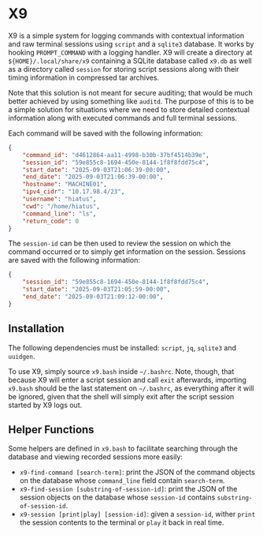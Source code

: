 # X9

X9 is a simple system for logging commands with contextual information and raw terminal sessions using `script` and a `sqlite3` database. It works by hooking `PROMPT_COMMAND` with a logging handler. X9 will create a directory at `${HOME}/.local/share/x9` containing a SQLite database called `x9.db` as well as a directory called `session` for storing script sessions along with their timing information in compressed tar archives.

Note that this solution is not meant for secure auditing; that would be much better achieved by using something like `auditd`. The purpose of this is to be a simple solution for situations where we need to store detailed contextual information along with executed commands and full terminal sessions.

Each command will be saved with the following information:

```json
{
    "command_id": "d4612864-aa11-4998-b30b-37bf4514b39e",
    "session_id": "59e855c8-1694-450e-8144-1f8f8fdd75c4",
    "start_date": "2025-09-03T21:06:39-00:00",
    "end_date": "2025-09-03T21:06:39-00:00",
    "hostname": "MACHINE01",
    "ipv4_cidr": "10.17.98.4/23",
    "username": "hiatus",
    "cwd": "/home/hiatus",
    "command_line": "ls",
    "return_code": 0
}
```

The `session-id` can be then used to review the session on which the command occurred or to simply get information on the session. Sessions are saved with the following information:

```json
{
    "session_id": "59e855c8-1694-450e-8144-1f8f8fdd75c4",
    "start_date": "2025-09-03T21:05:59-00:00",
    "end_date": "2025-09-03T21:09:12-00:00",
}
```

## Installation

The following dependencies must be installed: `script`, `jq`, `sqlite3` and `uuidgen`.

To use X9, simply source `x9.bash` inside `~/.bashrc`. Note, though, that because X9 will enter a script session and call `exit` afterwards, importing `x9.bash` should be the last statement on `~/.bashrc`, as everything after it will be ignored, given that the shell will simply exit after the script session started by X9 logs out.

## Helper Functions

Some helpers are defined in `x9.bash` to facilitate searching through the database and viewing recorded sessions more easily:

- `x9-find-command [search-term]`: print the JSON of the command objects on the database whose `command_line` field contain `search-term`.
- `x9-find-session [substring-of-session-id]`: print the JSON of the session objects on the database whose `session-id` contains `substring-of-session-id`.
- `x9-session [print|play] [session-id]`: given a `session-id`, wither `print` the session contents to the terminal or `play` it back in real time.
